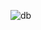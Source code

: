[//]: ![Cosmos](https://media.giphy.com/media/TJLI8tkgxYcJW/giphy.gif)


![db](https://github.com/molecula451/molecula451/assets/41552663/e4797775-214a-4c3f-ad99-72716ea0f23c)
